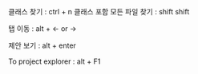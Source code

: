 클래스 찾기 : ctrl + n
클래스 포함 모든 파일 찾기 : shift shift

탭 이동 : alt + <- or ->

제안 보기 : alt + enter

To project explorer : alt + F1
